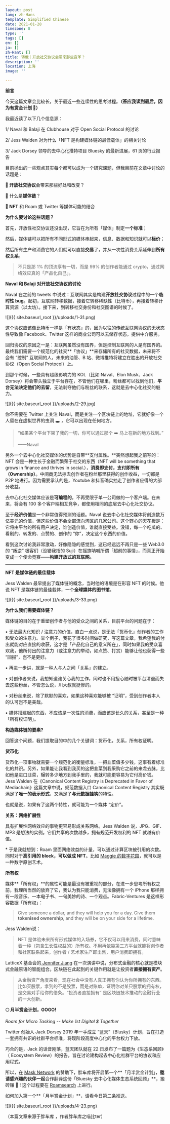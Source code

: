 ```yaml
---
layout: post
lang: zh-Hans
template: Simplified Chinese
date: 2021-01-28
timezone: 8
type: ''
tags: []
en: []
ja: []
zh-Hant: []
title: 转载｜开放社交协议会带来那些变革？
description: ''
location: 上海
image: ''

---
```

**前言**

今天这篇文章会比较长，关于最近一些连续性的思考过程。**（答应我读到最后，因为有赏金计划 🤑）**

我最近读了以下几个信息源：

1/ Naval 和 Balaji 在 Clubhouse 对于 Open Social Protocol 的讨论

2/ Jess Walden 对为什么「NFT 是构建媒体链的最佳载体」的相关讨论

3/ Jack Dorsey 领导的去中心化推特项目 Bluesky 的最新进展，61 页的行业报告

目前抛出的一些观点其实每个都可以成为一个研究课题，但我目前在文章中讨论的话题是：

**🤔 开放社交协议**会带来那些好处和改变？

🤔 什么是**媒体链**？

**🤔 NFT** 和 Roam 或 Twitter 等媒体可能的结合

**为什么要讨论这些话题？**

首先，开放性社交协议还没出现，它旨在为所有「媒体」制定**一个标准**；

然后，媒体链可以把所有不同形式的媒体串起来，信息、数据和知识就可以**标价**；

然后所有生产和消费它的人们就可以直接**交易**了，并从一次性消费关系延伸到**所有权关系**。

> 不只是那 1% 的顶流享有一切，而是 99% 的创作者能通过 crypto，通过网络效应真的「产品化自己」。

**Naval 和 Balaji 对开放社交协议的讨论**

Naval 在之前的 tweets 中说过：互联网其实是构建**开放社交协议**过程中的一个**临时性 bug**。起初，互联网转移数据，接着它转移稀缺性（比特币），再接着转移计算资源（以太坊）。接下来，到转移社交身份和社交图谱的时候了。

![]({{ site.baseurl_root }}/uploads/1-31.png)

这个协议应该像比特币一样是「有状态」的，因为以往的传统互联网协议的无状态性导致像 Facebook、Twitter 这样的商业公司可以去储存状态，提供中介服务。

回归协议的原因之一是：互联网虽然没有国界，但是控制互联网的人是有国界的。最终我们需要一个规范化的社交**「协议」**来存储所有的社交数据，未来将不会有 “控制” 互联网的人，未来的油管、B 站、微博推特将建立在胜出的开放社交协议（Open Social Protocol）上。

到那个时候，一些具有超级影响力的 KOL（比如 Naval、Elon Musk、Jack Dorsey）将会带头独立于平台存在，不管他们在哪里，粉丝都可以找到他们，**平台无法决定他们的去留**，无法剥夺他们与粉丝的联系，这就是去中心化社交的魅力。

![]({{ site.baseurl_root }}/uploads/2-29.jpg)

你不需要在 Twitter 上关注 Naval，而是关注一个区块链上的地址，它就好像一个人留在在虚拟世界的虫洞 🕳️ ，它可以出现在任何地方。

> “如果某个平台下架了我的一切，你可以通过那个 ➡️ 马上在新的地方找到。”
>
> ——Naval

另外一个去中心化社交媒体的优势是自带**支付属性。**突然想起我之前写的：NFT 会是一种生长于金融而繁荣于社交的东西（NFT will be something that grows in finance and thrives in social.），**消费即支付，支付即所有（Ownership）**。中间商无法掠去创作者在粉丝那里获得的创作收益，一切都是 P2P 地进行。因为需要承认的是，Youtube 和抖音确实抽走了创作者应得的大部分收益。

去中心化社交媒体应该是**可编程的**，不再受限于单一公司做的一个客户端。在未来，将会有 100 多个客户端相互竞争，都使用相同的底层去中心化社交协议。

至于**经济价值**是一个非常值得预测的话题。Naval 说去中心化社交媒体将创造数万亿美元的价值，但这些价值不会全部流向湾区的几家公司。这个野心的天花板是：它将由平台的所有用户决定，谁创造价值，谁就直接受益。没错，每一个吃瓜的、看剧的、转发的、点赞的、创作的 “你”，决定这个东西的价值。

看到这次讨论我非常激动，好像隐隐的感觉到，这已经远远不再只是一些 Web3.0的 “叛逆” 极客们（没错我指的 Suji）在摇旗呐喊所谓「超前的事情」，而真正开始变成一个使命竞赛——**构建开放式的互联网。**

***

**NFT 是媒体链的最佳载体**

Jess Walden 最早提出了媒体链的概念，当时他的语境是在形容 NFT 的时候。他说 NFT 是媒体链的最佳载体，一个**全球媒体的图书馆**。

![]({{ site.baseurl_root }}/uploads/3-33.png)

**为什么我们需要媒体链？**

媒体链的目的在于重塑创作者与他的受众之间的关系，目前平台的问题在于：

• 无法最大化知识 / 注意力的价值，直白一点说，是无法「货币化」创作者的工作和受众的注意力。举个例子，我花了很多时间做研究，写这篇文章，我希望我的付出就能对应直接的收获，这才是「产品化自己的意义所在」，同时如果我的受众喜欢我，他所付出的注意力（或注意力的举动，如点赞、打赏）能够让他也获得一些 “回报”，岂不是更好。

• 再进一步讲，就是一种人与人之间「关系」的建立。

• 对创作者来说，我想知道谁关心我的工作，同时也不用担心随时被平台清退而失去这些粉丝，不管怎么说，川大叔就挺惨的。

• 对粉丝来说，除了默默的喜欢，如果这种喜欢能够被 “证明”，受到创作者本人的认可岂不是美哉。

• 媒体搭建起的东西，不应该是一次性的消费，而应该是长久的关系，甚至是一种「所有权证明」。

**构造媒体链的要素?**

回答这个问题，我们提取目的中的几个关键词：货币化，关系，所有权证明。

**货币化**

货币化一项事物就需要一个规范化的衡量标准，一把韭菜值多少钱，这事有着标准化的共识。另外，如果能让我看到我买的这把韭菜到我采购它之前的来龙去脉，比如他是进口韭菜，辗转多少地方到我手里的，我就可能更容易为它付高价钱。Jess Walden 在《Canonical Content Registry is Deprecated in Favor of Mediachain》这篇文章中说，规范数据入口 Canonical Content Registry 其实既满足了**唯一的表示形式**，又满足了**与元数据挂钩**的特性。

也就是说，如果有了这两个特性，就可能为一个媒体 “定价”。

**关系：网络扩展性**

具有扩展性网络效应的事物更容易形成关系网络。Jess Walden 说，JPG、GIF、MP3 是想法的实例。它们共享的次数越多，拥有规范开发权利的 NFT 就越有价值。

\* 于是我就想到：Roam 里面网络效益的计量，可以通过计算区块被引用的次数。同时对于**高引用的 block，可以做成 NFT**。比如 [Maggie 的数字花园](http://mp.weixin.qq.com/s?__biz=MzU5NjQxNzQ3Mw==&mid=2247485778&idx=1&sn=a484b7429c0ee193879f001298b0945d&chksm=fe6247fcc915ceea1cd2f07d7e32f403f7a1486cafc493431794db27fcee33463cf529e55ebf&scene=21#wechat_redirect)，就可以是一种数字原创艺术。

**所有权**

媒体**「所有权」**的属性可能是最没有被重视的部分，在进一步思考所有权之前，我理所当然的放弃了它，我认为我只能消费，无法像拥有一个 iPhone 那样拥有一段音乐、一本电子书、一句美妙的诗、一个观点。Fabric-Ventures 是这样形容数据「所有权」：

> Give someone a dollar, and they will help you for a day. Give them **tokenised ownership**, and they will be on your side for a lifetime.

Jess Walden说：

> NFT 是体验未来所有形式媒体的入场券，它不仅可以用来消费，同时意味着一种（包含生长性权益的）所有权。不用再依靠第三方平台就能将创作者和社区联系起来，创作者 / 艺术家生产即出售，用户消费即拥有。

LatticeX 基金会的[ Jennifer Jiang](http://mp.weixin.qq.com/s?__biz=MzI3MzYxNDg1Nw==&mid=2247489007&idx=1&sn=a443da1fd1e2b6a22d3941885a59a8e5&chksm=eb21c489dc564d9fd29a011b608b6e34beb418afc9df53e24b087254d2fac462bbf9a225465f&scene=21#wechat_redirect) 在一次演讲中说，分布式金融的核心就是模块式金融原语的智能组合。区块链在此起到的关键作用就是让投资者**直接拥有资产**。

> 从金融资产角度来看，现在社会中没有人真正拥有你认为你所拥有的东西。比如买股票，拿到的不是股票，而是对账单，证明你对某只股票的拥有权，是交易对手给你的借条。“投资者直接拥有” 是区块链技术推动的金融行业的一大创新。

**🌕 月半赏金计划，GOGO!**

_Roam for Micro Tasking -- Make 1st Digital $ Together_

Twitter 创始人 Jack Dorsey 2019 年一手成立 “蓝天”（Blusky）计划，旨在打造一套拥有共识的社群平台标准，将现阶段高度中心化的平台权力下放。

巧合的是，Jack 的话音刚落，蓝天团队就在 22 日发布了一篇题为《生态系回顾》（ Ecosystem Review）的报告，旨在讨论建构起去中心化社群平台的协议和应用程式。

所以，在 [Mask Network](https://mp.weixin.qq.com/s?__biz=MzU4OTkwNDYzMw==&mid=2247485996&idx=1&sn=d59bf78d1f8611410092782ecfa63dc7&scene=21#wechat_redirect) 的赞助下，胖车库将开启第一个**「月半赏金计划」，**邀请感兴趣的伙伴一起**合作翻译这份「Bluesky 去中心化媒体生态系统回顾」**，搬砖赚 🤑 ! 这个过程要在 [Roamsearch](http://mp.weixin.qq.com/s?__biz=MzU5NjQxNzQ3Mw==&mid=2247484747&idx=1&sn=862999539b5ff6389538ed00341cdcdb&chksm=fe624be5c915c2f30dd2d19d1cffd0173f7f81569949c166730cc603326bb421ce05a53ae295&scene=21#wechat_redirect) 上进行。

如何加入第一个**「月半赏金计划」**，请看今日第二条推送。

![]({{ site.baseurl_root }}/uploads/4-23.png)

（本篇文章来源于胖车库 ，作者胖车库之喵比ter）